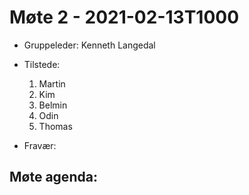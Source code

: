 # Møte 2 - 2021-02-13T1000
- Gruppeleder: Kenneth Langedal
- Tilstede:
    1. Martin
    2. Kim
    3. Belmin
    4. Odin
    5. Thomas
    
- Fravær:

## Møte agenda:

